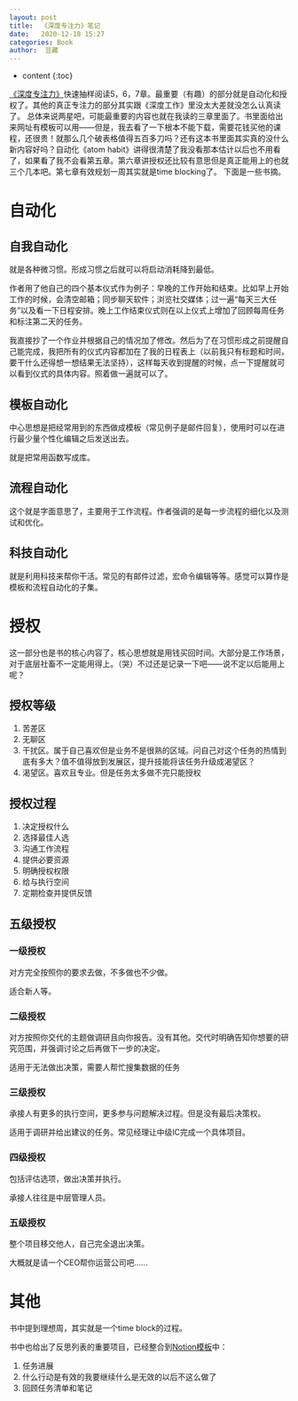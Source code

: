 ```yaml
---
layout: post
title:  《深度专注力》笔记
date:   2020-12-18 15:27
categories: Book
author:  豆藏
---
```


* content
{:toc}

[《深度专注力》](https://www.goodreads.com/book/show/40392296-free-to-focus)快速抽样阅读5，6，7章。最重要（有趣）的部分就是自动化和授权了。其他的真正专注力的部分其实跟《深度工作》里没太大差就没怎么认真读了。
总体来说两星吧，可能最重要的内容也就在我读的三章里面了。书里面给出来网址有模板可以用——但是，我去看了一下根本不能下载，需要花钱买他的课程，还很贵！就那么几个破表格值得五百多刀吗？还有这本书里面其实真的没什么新内容好吗？自动化《atom habit》讲得很清楚了我没看那本估计以后也不用看了，如果看了我不会看第五章。第六章讲授权还比较有意思但是真正能用上的也就三个几本吧。第七章有效规划一周其实就是time blocking了。
下面是一些书摘。




# 自动化

## 自我自动化

就是各种微习惯。形成习惯之后就可以将启动消耗降到最低。

作者用了他自己的四个基本仪式作为例子：早晚的工作开始和结束。比如早上开始工作的时候，会清空邮箱；同步聊天软件；浏览社交媒体；过一遍“每天三大任务”以及看一下日程安排。晚上工作结束仪式则在以上仪式上增加了回顾每周任务和标注第二天的任务。

我直接抄了一个作业并根据自己的情况加了修改。然后为了在习惯形成之前提醒自己能完成，我把所有的仪式内容都加在了我的日程表上（以前我只有标题和时间，要干什么还得想一想结果无法坚持），这样每天收到提醒的时候，点一下提醒就可以看到仪式的具体内容。照着做一遍就可以了。

## 模板自动化

中心思想是把经常用到的东西做成模板（常见例子是邮件回复），使用时可以在进行最少量个性化编辑之后发送出去。

就是把常用函数写成库。

## 流程自动化

这个就是字面意思了，主要用于工作流程。作者强调的是每一步流程的细化以及测试和优化。

## 科技自动化

就是利用科技来帮你干活。常见的有邮件过滤，宏命令编辑等等。感觉可以算作是模板和流程自动化的子集。

# 授权

这一部分也是书的核心内容了，核心思想就是用钱买回时间。大部分是工作场景，对于底层社畜不一定能用得上。（哭）不过还是记录一下吧——说不定以后能用上呢？

## 授权等级

1. 苦差区
2. 无聊区
3. 干扰区。属于自己喜欢但是业务不是很熟的区域。问自己对这个任务的热情到底有多大？值不值得放到发展区，提升技能将该任务升级成渴望区？
4. 渴望区。喜欢且专业。但是任务太多做不完只能授权

## 授权过程

1. 决定授权什么
2. 选择最佳人选
3. 沟通工作流程
4. 提供必要资源
5. 明确授权权限
6. 给与执行空间
7. 定期检查并提供反馈

## 五级授权

### 一级授权

对方完全按照你的要求去做，不多做也不少做。

适合新人等。

### 二级授权

对方按照你交代的主题做调研且向你报告。没有其他。交代时明确告知你想要的研究范围，并强调讨论之后再做下一步的决定。

适用于无法做出决策，需要人帮忙搜集数据的任务

### 三级授权

承接人有更多的执行空间，更多参与问题解决过程。但是没有最后决策权。

适用于调研并给出建议的任务。常见经理让中级IC完成一个具体项目。

### 四级授权

包括评估选项，做出决策并执行。

承接人往往是中层管理人员。

### 五级授权

整个项目移交他人，自己完全退出决策。

大概就是请一个CEO帮你运营公司吧……


# 其他
书中提到理想周，其实就是一个time block的过程。

书中也给出了反思列表的重要项目，已经整合到[Notion模板](https://www.notion.so/Annual-Plan-b650db26e34f483e9f0c1a2d1f581974)中：

1. 任务进展
2. 什么行动是有效的我要继续什么是无效的以后不这么做了
3. 回顾任务清单和笔记

